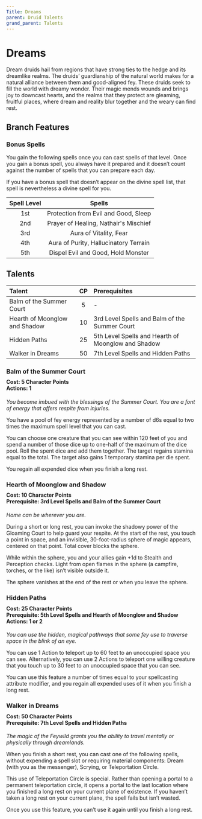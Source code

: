 ```yaml
---
Title: Dreams
parent: Druid Talents
grand_parent: Talents
---
```


# Dreams
Dream druids hail from regions that have strong ties to the hedge and its dreamlike realms. The druids’ guardianship of the natural world makes for a natural alliance between them and good-aligned fey. These druids seek to fill the world with dreamy wonder. Their magic mends wounds and brings joy to downcast hearts, and the realms that they protect are gleaming, fruitful places, where dream and reality blur together and the weary can find rest.

## Branch Features

### Bonus Spells
You gain the following spells once you can cast spells of that level. Once you gain a bonus spell, you always have it prepared and it doesn’t count against the number of spells that you can prepare each day.

If you have a bonus spell that doesn’t appear on the divine spell list, that spell is nevertheless a divine spell for you.

| Spell Level | Spells |
|:-----------:|:------:|
| 1st | Protection from Evil and Good, Sleep |   
| 2nd | Prayer of Healing, Nathair's Mischief |  
| 3rd | Aura of Vitality, Fear |  
| 4th | Aura of Purity, Hallucinatory Terrain |  
| 5th | Dispel Evil and Good, Hold Monster |  

## Talents

| Talent | CP | Prerequisites |
|:-------|:--:|:--------------|
| Balm of the Summer Court      | 5  | - |   
| Hearth of Moonglow and Shadow | 10 | 3rd Level Spells and Balm of the Summer Court |   
| Hidden Paths                  | 25 | 5th Level Spells and Hearth of Moonglow and Shadow |   
| Walker in Dreams              | 50 | 7th Level Spells and Hidden Paths |   

### Balm of the Summer Court

<div style="margin-top:-10px;"></div>

#### **Cost:** 5 Character Points<br>**Actions:** 1
*You become imbued with the blessings of the Summer Court. You are a font of energy that offers respite from injuries.*

You have a pool of fey energy represented by a number of d6s equal to two times the maximum spell level that you can cast. 

You can choose one creature that you can see within 120 feet of you and spend a number of those dice up to one-half of the maximum of the dice pool. Roll the spent dice and add them together. The target regains stamina equal to the total. The target also gains 1 temporary stamina per die spent.

You regain all expended dice when you finish a long rest.

### Hearth of Moonglow and Shadow

<div style="margin-top:-10px;"></div>

#### **Cost:** 10 Character Points<br>**Prerequisite:** 3rd Level Spells and Balm of the Summer Court
*Home can be wherever you are.*

During a short or long rest, you can invoke the shadowy power of the Gloaming Court to help guard your respite. At the start of the rest, you touch a point in space, and an invisible, 30-foot-radius sphere of magic appears, centered on that point. Total cover blocks the sphere.

While within the sphere, you and your allies gain +1d to Stealth and Perception checks. Light from open flames in the sphere (a campfire, torches, or the like) isn’t visible outside it.

The sphere vanishes at the end of the rest or when you leave the sphere.

### Hidden Paths

<div style="margin-top:-10px;"></div>

#### **Cost:** 25 Character Points<br>**Prerequisite:** 5th Level Spells and Hearth of Moonglow and Shadow<br>**Actions:** 1 or 2
*You can use the hidden, magical pathways that some fey use to traverse space in the blink of an eye.* 

You can use 1 Action to teleport up to 60 feet to an unoccupied space you can see. Alternatively, you can use 2 Actions to teleport one willing creature that you touch up to 30 feet to an unoccupied space that you can see.

You can use this feature a number of times equal to your spellcasting attribute modifier, and you regain all expended uses of it when you finish a long rest.

### Walker in Dreams

<div style="margin-top:-10px;"></div>

#### **Cost:** 50 Character Points<br>**Prerequisite:** 7th Level Spells and Hidden Paths
*The magic of the Feywild grants you the ability to travel mentally or physically through dreamlands.* 

When you finish a short rest, you can cast one of the following spells, without expending a spell slot or requiring material components: Dream (with you as the messenger), Scrying, or Teleportation Circle.

This use of Teleportation Circle is special. Rather than opening a portal to a permanent teleportation circle, it opens a portal to the last location where you finished a long rest on your current plane of existence. If you haven’t taken a long rest on your current plane, the spell fails but isn’t wasted.

Once you use this feature, you can’t use it again until you finish a long rest.
